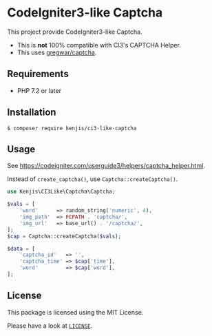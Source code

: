 # CodeIgniter3-like Captcha

This project provide CodeIgniter3-like Captcha.

- This is **not** 100% compatible with CI3's CAPTCHA Helper.
- This uses [gregwar/captcha](https://github.com/Gregwar/Captcha).

## Requirements

- PHP 7.2 or later

## Installation

```sh-session
$ composer require kenjis/ci3-like-captcha
```

## Usage

See <https://codeigniter.com/userguide3/helpers/captcha_helper.html>.

Instead of `create_captcha()`, use `Captcha::createCaptcha()`.

```php
use Kenjis\CI3Like\Captcha\Captcha;

$vals = [
    'word'      => random_string('numeric', 4),
    'img_path'  => FCPATH . 'captcha/',
    'img_url'   => base_url() . '/captcha/',
];
$cap = Captcha::createCaptcha($vals);

$data = [
    'captcha_id'   => '',
    'captcha_time' => $cap['time'],
    'word'         => $cap['word'],
];
```

## License

This package is licensed using the MIT License.

Please have a look at [`LICENSE`](LICENSE).
